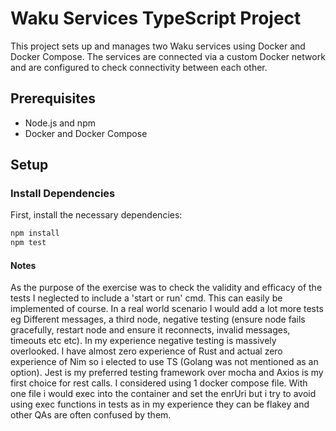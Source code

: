 # Waku Services TypeScript Project

This project sets up and manages two Waku services using Docker and Docker Compose. The services are connected via a custom Docker network and are configured to check connectivity between each other.

## Prerequisites

- Node.js and npm
- Docker and Docker Compose

## Setup

### Install Dependencies

First, install the necessary dependencies:

```bash
npm install
npm test
```

#### Notes

As the purpose of the exercise was to check the validity and efficacy of the tests I neglected to include a 'start or run' cmd. This can easily be implemented of course.
In a real world scenario I would add a lot more tests eg Different messages, a third node, negative testing (ensure node fails gracefully, restart node and ensure it reconnects, invalid messages, timeouts etc etc). In my experience negative testing is massively overlooked.
I have almost zero experience of Rust and actual zero experience of Nim so i elected to use TS (Golang was not mentioned as an option). Jest is my preferred testing framework over mocha and Axios is my first choice for rest calls. I considered using 1 docker compose file. With one file i would exec into the container and set the enrUri but i try to avoid using exec functions in tests as in my experience they can be flakey and other QAs are often confused by them.
